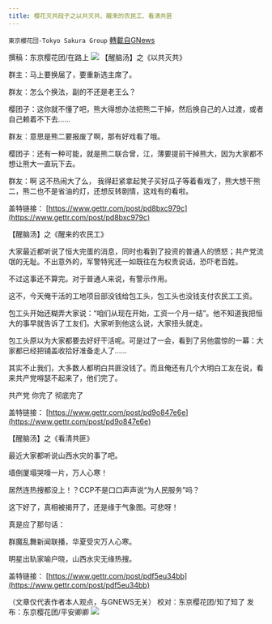 ```yaml
---
title: 樱花灭共段子之以共灭共、醒来的农民工、看清共匪
---
```

`東京櫻花団-Tokyo Sakura Group` [轉載自GNews](https://gnews.org/zh-hans/1590811/)

撰稿：东京樱花团/在路上
![](https://assets.gnews.org/wp-content/uploads/2021/10/image-230.png)
【醒脑汤】之《以共灭共》

群主：马上要换届了，要重新选主席了。

群友：怎么个换法，副的不还是老王么？

樱团子：这你就不懂了吧，熊大得想办法把熊二干掉，然后换自己的人过渡，或者自己赖着不下去……

群友：意思是熊二要报废了啊，那有好戏看了哦。

樱团子：还有一种可能，就是熊二联合曾，江，薄要提前干掉熊大，因为大家都不想让熊大一直玩下去。

群友：啊 这不热闹大了么， 我得赶紧拿起凳子买好瓜子等着看戏了，熊大想干熊二，熊二也不是省油的灯，还想反转剧情，这戏有的看啦。

盖特链接： [https://www.gettr.com/post/pd8bxc979c](https://www.gettr.com/post/pd8bxc979c)

【醒脑汤】之《醒来的农民工》

大家最近都听说了恒大完蛋的消息，同时也看到了投资的普通人的愤怒；共产党流氓的无耻。不出意外的，军警特宪还一如既往在为权贵说话，恐吓老百姓。

不过这事还不算完。对于普通人来说，有警示作用。

这不，今天俺干活的工地项目部没钱给包工头，包工头也没钱支付农民工工资。

包工头开始还糊弄大家说：“咱们从现在开始，工资一个月一结”。他不知道我把恒大的事早就告诉了工友们。大家听到他这么说，大家扭头就走。

包工头原以为大家都要去好好干活呢。可是过了一会，看到了另他震惊的一幕：大家都已经把铺盖收拾好准备走人了……

其实不止我们，大多数人都明白共匪没钱了。而且俺还有几个大明白工友在说，看来共产党嘚瑟不起来了，他们完了。

共产党 你完了 彻底完了

盖特链接： [https://www.gettr.com/post/pd9o847e6e](https://www.gettr.com/post/pd9o847e6e)

【醒脑汤】之《看清共匪》

最近大家都听说山西水灾的事了吧。

墙倒厦塌哭嚎一片，万人心寒！

居然连热搜都没上！？CCP不是口口声声说“为人民服务”吗？

这下好了，真相被揭开了，还是缘于气象图。可悲呀！

真是应了那句话：

群魔乱舞新闻联播，华夏受灾万人心寒。

明星出轨家喻户晓，山西水灾无缘热搜。

盖特链接： [https://www.gettr.com/post/pdf5eu34bb](https://www.gettr.com/post/pdf5eu34bb)

（文章仅代表作者本人观点，与GNEWS无关）
校对：东京樱花团/知了知了
发布：东京樱花团/平安卿卿
![](https://assets.gnews.org/wp-content/uploads/2021/10/image0-1-18-1.png)
